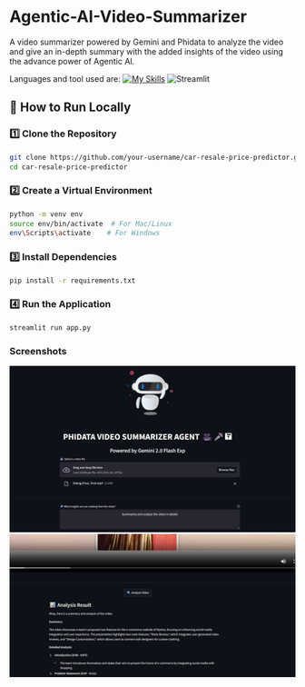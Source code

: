 # Agentic-AI-Video-Summarizer
A video summarizer powered by Gemini and Phidata to analyze the video and give an in-depth summary with the added insights of the video using the advance power of Agentic AI.

Languages and tool used are: 
[![My Skills](https://skillicons.dev/icons?i=python,git,ai,azure)](https://skillicons.dev)
![Streamlit](https://img.shields.io/badge/Streamlit-%23FF4B4B.svg?style=for-the-badge&logo=Streamlit&logoColor=white)

## 🚀 How to Run Locally
### 1️⃣ Clone the Repository
```bash
git clone https://github.com/your-username/car-resale-price-predictor.git
cd car-resale-price-predictor
```

### 2️⃣ Create a Virtual Environment
```bash
python -m venv env
source env/bin/activate  # For Mac/Linux
env\Scripts\activate    # For Windows
```

### 3️⃣ Install Dependencies
```bash
pip install -r requirements.txt
```

### 4️⃣ Run the Application
```bash
streamlit run app.py
```

### Screenshots
![Project Screenshot](img1.jpg)
![Project Screenshot](img2.jpg)
